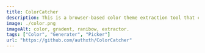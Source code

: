 ```yaml
---
title: ColorCatcher
description: This is a browser-based color theme extraction tool that can extract the main color from the image and generate a complete color variation system..
image: ./color.png
imageAlt: color, gradent, ranibow, extractor.
tags: ["Color", "Generater", "Picker"]
url: "https://github.com/authxth/ColorCatcher"
---
```

